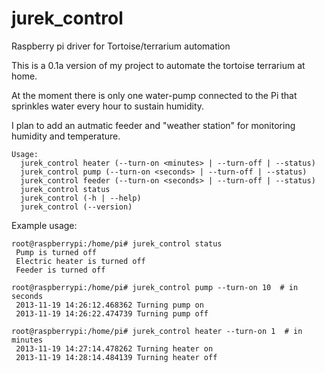 jurek_control
=============

Raspberry pi driver for Tortoise/terrarium automation 

This is a 0.1a version of my project to automate the tortoise terrarium at home.

At the moment there is only one water-pump connected to the Pi that sprinkles water every hour to sustain humidity.

I plan to add an autmatic feeder and "weather station" for monitoring humidity and temperature.

    Usage:
      jurek_control heater (--turn-on <minutes> | --turn-off | --status)
      jurek_control pump (--turn-on <seconds> | --turn-off | --status)
      jurek_control feeder (--turn-on <seconds> | --turn-off | --status)
      jurek_control status
      jurek_control (-h | --help)
      jurek_control (--version)
      

Example usage:
      
```shell
root@raspberrypi:/home/pi# jurek_control status
 Pump is turned off
 Electric heater is turned off
 Feeder is turned off

root@raspberrypi:/home/pi# jurek_control pump --turn-on 10  # in seconds
 2013-11-19 14:26:12.468362 Turning pump on
 2013-11-19 14:26:22.474739 Turning pump off

root@raspberrypi:/home/pi# jurek_control heater --turn-on 1  # in minutes
 2013-11-19 14:27:14.478262 Turning heater on
 2013-11-19 14:28:14.484139 Turning heater off
```
